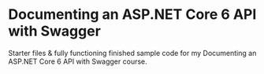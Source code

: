 # Documenting an ASP.NET Core 6 API with Swagger
Starter files &amp; fully functioning finished sample code for my Documenting an ASP.NET Core 6 API with Swagger course.
